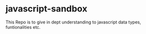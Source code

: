 # javascript-sandbox
This Repo is to give in dept understanding to javascript data types, funtionalities etc. 
